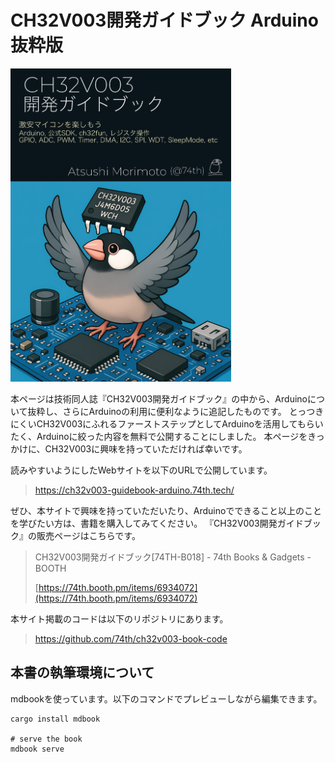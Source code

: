 # CH32V003開発ガイドブック Arduino抜粋版

<img src="./src/ebook.png" width="70%" />

本ページは技術同人誌『CH32V003開発ガイドブック』の中から、Arduinoについて抜粋し、さらにArduinoの利用に便利なように追記したものです。
とっつきにくいCH32V003にふれるファーストステップとしてArduinoを活用してもらいたく、Arduinoに絞った内容を無料で公開することにしました。
本ページをきっかけに、CH32V003に興味を持っていただければ幸いです。

読みやすいようにしたWebサイトを以下のURLで公開しています。

> https://ch32v003-guidebook-arduino.74th.tech/

ぜひ、本サイトで興味を持っていただいたり、Arduinoでできること以上のことを学びたい方は、書籍を購入してみてください。
『CH32V003開発ガイドブック』の販売ページはこちらです。

> CH32V003開発ガイドブック[74TH-B018] - 74th Books & Gadgets - BOOTH
>
> [https://74th.booth.pm/items/6934072](https://74th.booth.pm/items/6934072)

本サイト掲載のコードは以下のリポジトリにあります。

> https://github.com/74th/ch32v003-book-code

## 本書の執筆環境について

mdbookを使っています。以下のコマンドでプレビューしながら編集できます。

```
cargo install mdbook

# serve the book
mdbook serve
```

